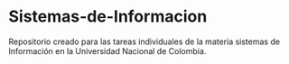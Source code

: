 # Sistemas-de-Informacion
Repositorio creado para las tareas individuales de la materia sistemas de Información en la Universidad Nacional de Colombia. 
